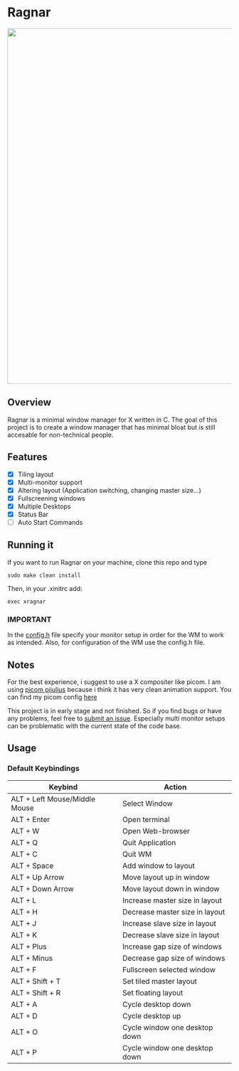 # Ragnar

<img src="https://github.com/cococry/Xragnar/blob/main/branding/workflow.png" width="800"/>

## Overview

Ragnar is a minimal window manager for X written in C.
The goal of this project is to create a window manager that has minimal bloat but
is still accesable for non-technical people. 

## Features

- [x] Tiling layout
- [x] Multi-monitor support
- [x] Altering layout (Application switching, changing master size...)
- [x] Fullscreening windows
- [x] Multiple Desktops
- [x] Status Bar
- [ ] Auto Start Commands

## Running it

If you want to run Ragnar on your machine, 
clone this repo and type 
```console
sudo make clean install
```

Then, in your .xinitrc add:
```
exec xragnar
```

### IMPORTANT

In the [config.h](https://github.com/cococry/Xragnar/blob/main/config.h) file specify your monitor
setup in order for the WM to work as intended. Also, for configuration of the WM use the config.h file.

## Notes

For the best experience, i suggest to use a X compositer like picom. I am using [picom pijulius](https://github.com/pijulius/picom)
because i think it has very clean animation support. You can find my picom config [here](https://github.com/cococry/dotfiles/blob/main/picom/picom.conf)

This project is in early stage and not finished. So if you find bugs or have any problems, feel free to [submit an issue](https://github.com/cococry/Xragnar/issues). 
Especially multi monitor setups can be problematic with the current state of the code base.

## Usage

### Default Keybindings

| Keybind         |  Action     |
| ----------------|-------------|
| ALT + Left Mouse/Middle Mouse | Select Window |
| ALT + Enter | Open terminal |
| ALT + W | Open Web-browser |
| ALT + Q | Quit Application |
| ALT + C | Quit WM |
| ALT + Space | Add window to layout |
| ALT + Up Arrow | Move layout up in window |
| ALT + Down Arrow | Move layout down in window |
| ALT + L | Increase master size in layout |
| ALT + H | Decrease master size in layout |
| ALT + J | Increase slave size in layout |
| ALT + K | Decrease slave size in layout |
| ALT + Plus | Increase gap size of windows |
| ALT + Minus | Decrease gap size of windows |
| ALT + F | Fullscreen selected window |
| ALT + Shift + T | Set tiled master layout |
| ALT + Shift + R | Set floating layout |
| ALT + A | Cycle desktop down |
| ALT + D | Cycle desktop up |
| ALT + O | Cycle window one desktop down |
| ALT + P | Cycle window one desktop down |
